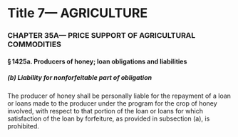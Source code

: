 
# Title 7— AGRICULTURE
### CHAPTER 35A— PRICE SUPPORT OF AGRICULTURAL COMMODITIES
#### § 1425a. Producers of honey; loan obligations and liabilities
##### (b) Liability for nonforfeitable part of obligation

The producer of honey shall be personally liable for the repayment of a loan or loans made to the producer under the program for the crop of honey involved, with respect to that portion of the loan or loans for which satisfaction of the loan by forfeiture, as provided in subsection (a), is prohibited.
